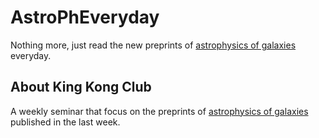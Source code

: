 # AstroPhEveryday

Nothing more, just read the new preprints of [astrophysics of galaxies](https://arxiv.org/list/astro-ph.GA/recent) everyday.

## About King Kong Club

A weekly seminar that focus on the preprints of [astrophysics of galaxies](https://arxiv.org/list/astro-ph.GA/recent) published in the last week.
